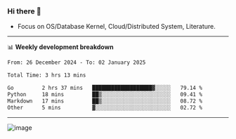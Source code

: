 ### Hi there 👋
<!-- * Daily Meditation via Leetcode/Competitive-Programming. -->
* Focus on OS/Database Kernel, Cloud/Distributed System, Literature.

-------

📊 **Weekly development breakdown**
<!--START_SECTION:waka-->

```txt
From: 26 December 2024 - To: 02 January 2025

Total Time: 3 hrs 13 mins

Go         2 hrs 37 mins   ███████████████████▓░░░░░   79.14 %
Python     18 mins         ██▒░░░░░░░░░░░░░░░░░░░░░░   09.41 %
Markdown   17 mins         ██▒░░░░░░░░░░░░░░░░░░░░░░   08.72 %
Other      5 mins          ▓░░░░░░░░░░░░░░░░░░░░░░░░   02.72 %
```

<!--END_SECTION:waka-->

-------

<!-- [![Leetcode Stats](https://leetcard.jacoblin.cool/hzhang413?font=Fira+Mono)](https://leetcode.com/fxrc) -->
![image](./cyberpunk-ghost-in-the-shell.gif)
<!--![image](./gis-archive.png)-->

